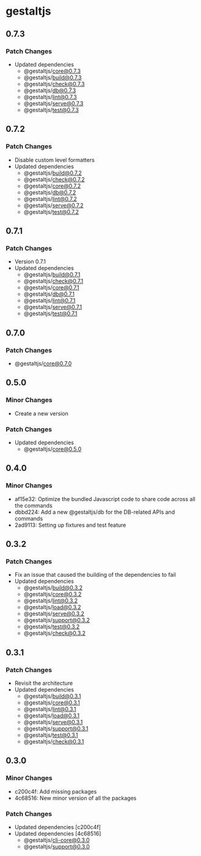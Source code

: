 # gestaltjs

## 0.7.3

### Patch Changes

- Updated dependencies
  - @gestaltjs/core@0.7.3
  - @gestaltjs/build@0.7.3
  - @gestaltjs/check@0.7.3
  - @gestaltjs/db@0.7.3
  - @gestaltjs/lint@0.7.3
  - @gestaltjs/serve@0.7.3
  - @gestaltjs/test@0.7.3

## 0.7.2

### Patch Changes

- Disable custom level formatters
- Updated dependencies
  - @gestaltjs/build@0.7.2
  - @gestaltjs/check@0.7.2
  - @gestaltjs/core@0.7.2
  - @gestaltjs/db@0.7.2
  - @gestaltjs/lint@0.7.2
  - @gestaltjs/serve@0.7.2
  - @gestaltjs/test@0.7.2

## 0.7.1

### Patch Changes

- Version 0.7.1
- Updated dependencies
  - @gestaltjs/build@0.7.1
  - @gestaltjs/check@0.7.1
  - @gestaltjs/core@0.7.1
  - @gestaltjs/db@0.7.1
  - @gestaltjs/lint@0.7.1
  - @gestaltjs/serve@0.7.1
  - @gestaltjs/test@0.7.1

## 0.7.0

### Patch Changes

- @gestaltjs/core@0.7.0

## 0.5.0

### Minor Changes

- Create a new version

### Patch Changes

- Updated dependencies
  - @gestaltjs/core@0.5.0

## 0.4.0

### Minor Changes

- af15e32: Optimize the bundled Javascript code to share code across all the commands
- dbbd224: Add a new @gestaltjs/db for the DB-related APIs and commands
- 2ad9113: Setting up fixtures and test feature

## 0.3.2

### Patch Changes

- Fix an issue that caused the building of the dependencies to fail
- Updated dependencies
  - @gestaltjs/build@0.3.2
  - @gestaltjs/core@0.3.2
  - @gestaltjs/lint@0.3.2
  - @gestaltjs/load@0.3.2
  - @gestaltjs/serve@0.3.2
  - @gestaltjs/support@0.3.2
  - @gestaltjs/test@0.3.2
  - @gestaltjs/check@0.3.2

## 0.3.1

### Patch Changes

- Revisit the architecture
- Updated dependencies
  - @gestaltjs/build@0.3.1
  - @gestaltjs/core@0.3.1
  - @gestaltjs/lint@0.3.1
  - @gestaltjs/load@0.3.1
  - @gestaltjs/serve@0.3.1
  - @gestaltjs/support@0.3.1
  - @gestaltjs/test@0.3.1
  - @gestaltjs/check@0.3.1

## 0.3.0

### Minor Changes

- c200c4f: Add missing packages
- 4c68516: New minor version of all the packages

### Patch Changes

- Updated dependencies [c200c4f]
- Updated dependencies [4c68516]
  - @gestaltjs/cli-core@0.3.0
  - @gestaltjs/support@0.3.0
